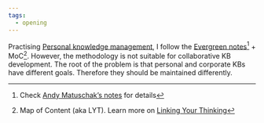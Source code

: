 ```yaml
---
tags:
  - opening
---
```


Practising [Personal knowledge management](https://en.wikipedia.org/wiki/Personal_knowledge_management), I follow the [Evergreen notes](https://notes.andymatuschak.org/Evergreen_notes)[^202207292146-1] + MoC[^202207292146-2]. However, the methodology is not suitable for collaborative KB development. The root of the problem is that personal and corporate KBs have different goals. Therefore they should be maintained differently.

[^202207292146-1]: Check [Andy Matuschak’s notes](https://notes.andymatuschak.org/) for details
[^202207292146-2]: Map of Content (aka LYT). Learn more on [Linking Your Thinking](https://www.linkingyourthinking.com/)
